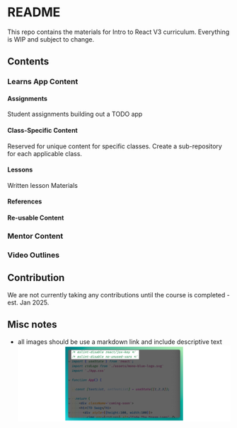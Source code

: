 # README

This repo contains the materials for Intro to React V3 curriculum. Everything is WIP and subject to change.

## Contents

### Learns App Content

#### Assignments

Student assignments building out a TODO app

#### Class-Specific Content

Reserved for unique content for specific classes. Create a sub-repository for each applicable class.

#### Lessons

Written lesson Materials

#### References

#### Re-usable Content

### Mentor Content

### Video Outlines

## Contribution

We are not currently taking any contributions until the course is completed - est. Jan 2025.

## Misc notes

- all images should be use a markdown link and include descriptive text ![descriptive text](https://raw.githubusercontent.com/Code-the-Dream-School/react-curriculum-v3/refs/heads/main/learns-app-content/lessons/assets/week-01/eslint-disable.png)
